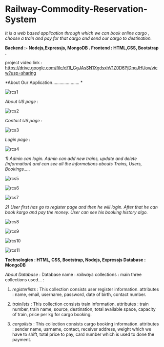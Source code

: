 # Railway-Commodity-Reservation-System

*It is a web based application through which we can book online cargo , choose a train and pay for that cargo and send our cargo to destination.*

**Backend :- Nodejs,Expressjs, MongoDB . 
Frontend : HTML,CSS, Bootstrap .**

project video link :  https://drive.google.com/file/d/1I_GgJAsSN1XgdsxhV1Z0D6PjDnqJHUov/view?usp=sharing


*About Our Application...................... *

![rcs1](https://user-images.githubusercontent.com/61588604/115148382-e9924c00-a07c-11eb-99d1-89a4ec2602d1.png)



*About US page :*

![rcs2](https://user-images.githubusercontent.com/61588604/115148421-1b0b1780-a07d-11eb-921e-c7160eb3373c.png)   


*Contact US page :*

![rcs3](https://user-images.githubusercontent.com/61588604/115148469-61f90d00-a07d-11eb-86bc-02f62f5cd078.png)



*Login page :*

![rcs4](https://user-images.githubusercontent.com/61588604/115149861-9d96d580-a083-11eb-8481-207597d89679.png)



*1) Admin can login. Admin can add new trains, update and delete (information) and can see all the informations abouts Trains, Users, Bookings.....*

![rcs5](https://user-images.githubusercontent.com/61588604/115149981-126a0f80-a084-11eb-8f83-419ab80d6382.png)

![rcs6](https://user-images.githubusercontent.com/61588604/115149983-1433d300-a084-11eb-92d5-ca3cc5b15ef5.png)

![rcs7](https://user-images.githubusercontent.com/61588604/115149984-14cc6980-a084-11eb-90d0-eaa2351850d7.png)



*2) User first has go to register page and then he will login. After that he can book kargo and pay the money. User can see his booking history algo.*

![rcs8](https://user-images.githubusercontent.com/61588604/115150153-ce2b3f00-a084-11eb-9d61-0264a262f5a8.png)

![rcs9](https://user-images.githubusercontent.com/61588604/115150156-d08d9900-a084-11eb-889f-30c4d419db8b.png)

![rcs10](https://user-images.githubusercontent.com/61588604/115150158-d1262f80-a084-11eb-884c-6c6ac1d1376d.png)

![rcs11](https://user-images.githubusercontent.com/61588604/115150159-d2575c80-a084-11eb-8222-b05bafa92420.png)


**Technologies : HTML, CSS, Bootstrap, Nodejs, Expressjs
Database : MongoDB**


*About Database* : 
Database name : *railways*
collections :  main three collections used... :
  1) *registerlists* : This collection consists user register information.
        attributes :  name, email, username, password, date of birth, contact number.
        
  2) *trainlists* : This collection consists  train information.
        attributes :  train number, train name, source, destination, total available space, capacity of train, price per kg for cargo booking.
  
  3) *cargolists* : This collection consists cargo booking information.
        attributes :  sender name, usrname, contact, receiver address, weight which we have to shift, total price to pay, card number which is used to done the payment.
